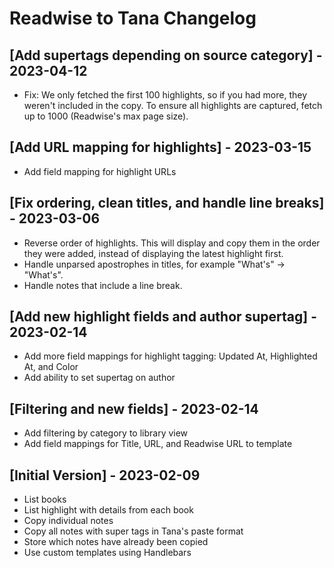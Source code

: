 # Readwise to Tana Changelog

## [Add supertags depending on source category] - 2023-04-12

- Fix: We only fetched the first 100 highlights, so if you had more, they weren't included in the copy. To ensure all highlights are captured, fetch up to 1000 (Readwise's max page size).

## [Add URL mapping for highlights] - 2023-03-15

- Add field mapping for highlight URLs

## [Fix ordering, clean titles, and handle line breaks] - 2023-03-06

- Reverse order of highlights. This will display and copy them in the order they were added, instead of displaying the latest highlight first.
- Handle unparsed apostrophes in titles, for example "What&#39;s" -> "What's".
- Handle notes that include a line break.

## [Add new highlight fields and author supertag] - 2023-02-14

- Add more field mappings for highlight tagging: Updated At, Highlighted At, and Color
- Add ability to set supertag on author

## [Filtering and new fields] - 2023-02-14

- Add filtering by category to library view
- Add field mappings for Title, URL, and Readwise URL to template

## [Initial Version] - 2023-02-09

- List books
- List highlight with details from each book
- Copy individual notes
- Copy all notes with super tags in Tana's paste format
- Store which notes have already been copied
- Use custom templates using Handlebars
